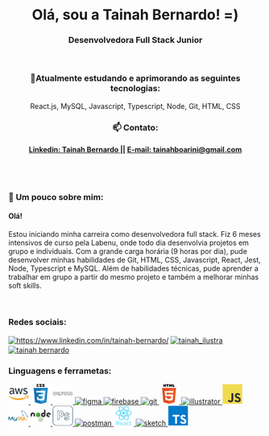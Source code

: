 <h1 align="center">Olá, sou a Tainah Bernardo! =) </h1>
<h3 align="center">Desenvolvedora Full Stack Junior</h3>

</br>

<h3 align="center">🌱Atualmente estudando e aprimorando as seguintes tecnologias: </h3>
<p align="center">React.js, MySQL, Javascript, Typescript, Node, Git, HTML, CSS </p>

<h3 align="center">  📫 Contato: </h3>
<h4 align="center">
 <a href="https://www.linkedin.com/in/tainah-bernardo/">Linkedin: Tainah Bernardo </a>   ||
  <a href="mailto: tainahboarini@gmail.com?">E-mail: tainahboarini@gmail.com </a>  
</h4>

</br></br>
### 📄 Um pouco sobre mim: 
<h4> Olá!</h4>
<p> Estou iniciando minha carreira como desenvolvedora full stack. Fiz 6 meses intensivos de curso pela Labenu, onde todo dia desenvolvia projetos em grupo e individuais. Com a grande carga horária (9 horas por dia), pude desenvolver minhas habilidades de Git, HTML, CSS, Javascript, React, Jest, Node, Typescript e MySQL. Além de habilidades técnicas, pude aprender a trabalhar em grupo a partir do mesmo projeto e também a melhorar minhas soft skills. </p> </br>

<h3 align="left">Redes sociais:</h3>
<p align="left">
<a href="https://www.linkedin.com/in/tainah-bernardo/" target="blank"><img align="center" src="https://cdn.jsdelivr.net/npm/simple-icons@3.0.1/icons/linkedin.svg" alt="https://www.linkedin.com/in/tainah-bernardo/" height="30" width="40" /></a>
<a href="https://instagram.com/tainah_ilustra" target="blank"><img align="center" src="https://cdn.jsdelivr.net/npm/simple-icons@3.0.1/icons/instagram.svg" alt="tainah_ilustra" height="30" width="40" /></a>
<a href="https://www.behance.net/tainahbernardo" target="blank"><img align="center" src="https://cdn.jsdelivr.net/npm/simple-icons@3.0.1/icons/behance.svg" alt="tainah bernardo" height="30" width="40" /></a>
</p>

<h3 align="left">Linguagens e ferrametas:</h3>
<p align="left"> <a href="https://aws.amazon.com" target="_blank"> <img src="https://raw.githubusercontent.com/devicons/devicon/master/icons/amazonwebservices/amazonwebservices-original-wordmark.svg" alt="aws" width="40" height="40"/> </a> <a href="https://www.w3schools.com/css/" target="_blank"> <img src="https://raw.githubusercontent.com/devicons/devicon/master/icons/css3/css3-original-wordmark.svg" alt="css3" width="40" height="40"/> </a> <a href="https://expressjs.com" target="_blank"> <img src="https://raw.githubusercontent.com/devicons/devicon/master/icons/express/express-original-wordmark.svg" alt="express" width="40" height="40"/> </a> <a href="https://www.figma.com/" target="_blank"> <img src="https://www.vectorlogo.zone/logos/figma/figma-icon.svg" alt="figma" width="40" height="40"/> </a> <a href="https://firebase.google.com/" target="_blank"> <img src="https://www.vectorlogo.zone/logos/firebase/firebase-icon.svg" alt="firebase" width="40" height="40"/> </a> <a href="https://git-scm.com/" target="_blank"> <img src="https://www.vectorlogo.zone/logos/git-scm/git-scm-icon.svg" alt="git" width="40" height="40"/> </a> <a href="https://www.w3.org/html/" target="_blank"> <img src="https://raw.githubusercontent.com/devicons/devicon/master/icons/html5/html5-original-wordmark.svg" alt="html5" width="40" height="40"/> </a> <a href="https://www.adobe.com/in/products/illustrator.html" target="_blank"> <img src="https://www.vectorlogo.zone/logos/adobe_illustrator/adobe_illustrator-icon.svg" alt="illustrator" width="40" height="40"/> </a> <a href="https://developer.mozilla.org/en-US/docs/Web/JavaScript" target="_blank"> <img src="https://raw.githubusercontent.com/devicons/devicon/master/icons/javascript/javascript-original.svg" alt="javascript" width="40" height="40"/> </a> <a href="https://www.mysql.com/" target="_blank"> <img src="https://raw.githubusercontent.com/devicons/devicon/master/icons/mysql/mysql-original-wordmark.svg" alt="mysql" width="40" height="40"/> </a> <a href="https://nodejs.org" target="_blank"> <img src="https://raw.githubusercontent.com/devicons/devicon/master/icons/nodejs/nodejs-original-wordmark.svg" alt="nodejs" width="40" height="40"/> </a> <a href="https://www.photoshop.com/en" target="_blank"> <img src="https://raw.githubusercontent.com/devicons/devicon/master/icons/photoshop/photoshop-line.svg" alt="photoshop" width="40" height="40"/> </a> <a href="https://postman.com" target="_blank"> <img src="https://www.vectorlogo.zone/logos/getpostman/getpostman-icon.svg" alt="postman" width="40" height="40"/> </a> <a href="https://reactjs.org/" target="_blank"> <img src="https://raw.githubusercontent.com/devicons/devicon/master/icons/react/react-original-wordmark.svg" alt="react" width="40" height="40"/> </a> <a href="https://www.sketch.com/" target="_blank"> <img src="https://www.vectorlogo.zone/logos/sketchapp/sketchapp-icon.svg" alt="sketch" width="40" height="40"/> </a> <a href="https://www.typescriptlang.org/" target="_blank"> <img src="https://raw.githubusercontent.com/devicons/devicon/master/icons/typescript/typescript-original.svg" alt="typescript" width="40" height="40"/> </a> </p>
